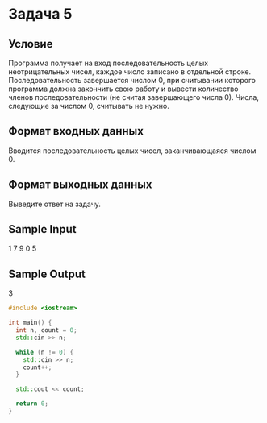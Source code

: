 # Задача 5

## Условие

Программа получает на вход последовательность целых неотрицательных чисел, каждое число записано в отдельной строке. Последовательность завершается числом 0, при считывании которого программа должна закончить свою работу и вывести количество членов последовательности (не считая завершающего числа 0). Числа, следующие за числом 0, считывать не нужно.

## Формат входных данных

Вводится последовательность целых чисел, заканчивающаяся числом 0.

## Формат выходных данных

Выведите ответ на задачу.

## Sample Input

1
7
9
0
5

## Sample Output

3

``` cpp
#include <iostream>

int main() {
  int n, count = 0;
  std::cin >> n;

  while (n != 0) {
    std::cin >> n;
    count++;
  }

  std::cout << count;

  return 0;
}
```

